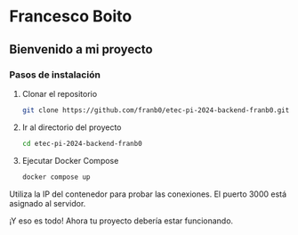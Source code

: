 # Francesco Boito

## Bienvenido a mi proyecto

### Pasos de instalación

1. Clonar el repositorio
    ```bash
    git clone https://github.com/franb0/etec-pi-2024-backend-franb0.git
    ```

2. Ir al directorio del proyecto
    ```bash
    cd etec-pi-2024-backend-franb0
    ```

3. Ejecutar Docker Compose
    ```bash
    docker compose up
    ```

Utiliza la IP del contenedor para probar las conexiones. El puerto 3000 está asignado al servidor.

¡Y eso es todo! Ahora tu proyecto debería estar funcionando.
